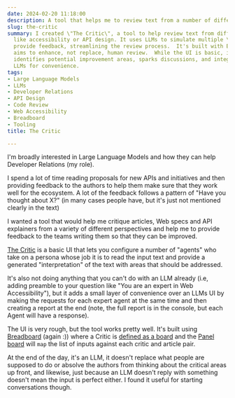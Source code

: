 ```yaml
---
date: 2024-02-20 11:18:00
description: A tool that helps me to review text from a number of different perspectives
slug: the-critic
summary: I created \"The Critic\", a tool to help review text from different perspectives,
  like accessibility or API design. It uses LLMs to simulate multiple \"agents\" who
  provide feedback, streamlining the review process.  It's built with Breadboard and
  aims to enhance, not replace, human review.  While the UI is basic, it effectively
  identifies potential improvement areas, sparks discussions, and integrates with
  LLMs for convenience.
tags:
- Large Language Models
- LLMs
- Developer Relations
- API Design
- Code Review
- Web Accessibility
- Breadboard
- Tooling
title: The Critic

---
```


I\'m broadly interested in Large Language Models and how they can help Developer Relations (my role).

I spend a lot of time reading proposals for new APIs and initiatives and then providing feedback to the authors to help them make sure that they work well for the ecosystem. A lot of the feedback follows a pattern of \"Have you thought about X?\" (in many cases people have, but it\'s just not mentioned clearly in the text)

I wanted a tool that would help me critique articles, Web specs and API explainers from a variety of different perspectives and help me to provide feedback to the teams writing them so that they can be improved.

[The Critic](https://violet-afraid-quotes-paulkinlan.replit.app/ "https://violet-afraid-quotes-paulkinlan.replit.app/") is a basic UI that lets you configure a number of \"agents\" who take on a persona whose job it is to read the input text and provide a generated \"interpretation\" of the text with areas that should be addressed.

It\'s also not doing anything that you can\'t do with an LLM already (i.e, adding preamble to your question like \"You are an expert in Web Accessibility\"), but it adds a small layer of convenience over an LLMs UI by making the requests for each expert agent at the same time and then creating a report at the end (note, the full report is in the console, but each Agent will have a response).

The UI is very rough, but the tool works pretty well. It\'s built using [Breadboard](https://github.com/breadboard-ai/breadboard "https://github.com/breadboard-ai/breadboard") (again :)) where a Critic is [defined as a board](https://github.com/PaulKinlan/TheCritic/blob/main/ui-src/boards/critic.ts "https://github.com/PaulKinlan/TheCritic/blob/main/ui-src/boards/critic.ts") and the [Panel board](https://github.com/PaulKinlan/TheCritic/blob/main/ui-src/boards/the-panel.ts#L49 "https://github.com/PaulKinlan/TheCritic/blob/main/ui-src/boards/the-panel.ts#L49") will `map` the list of inputs against each critic and article pair.

At the end of the day, it\'s an LLM, it doesn\'t replace what people are supposed to do or absolve the authors from thinking about the critical areas up front, and likewise, just because an LLM doesn\'t reply with something doesn\'t mean the input is perfect either. I found it useful for starting conversations though.
